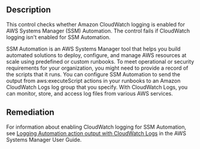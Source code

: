 ## Description

This control checks whether Amazon CloudWatch logging is enabled for AWS Systems Manager (SSM) Automation. The control fails if CloudWatch logging isn't enabled for SSM Automation.

SSM Automation is an AWS Systems Manager tool that helps you build automated solutions to deploy, configure, and manage AWS resources at scale using predefined or custom runbooks. To meet operational or security requirements for your organization, you might need to provide a record of the scripts that it runs. You can configure SSM Automation to send the output from aws:executeScript actions in your runbooks to an Amazon CloudWatch Logs log group that you specify. With CloudWatch Logs, you can monitor, store, and access log files from various AWS services.

## Remediation

For information about enabling CloudWatch logging for SSM Automation, see [Logging Automation action output with CloudWatch Logs](https://docs.aws.amazon.com/systems-manager/latest/userguide/automation-action-logging.html) in the AWS Systems Manager User Guide.
